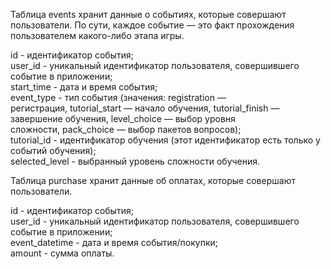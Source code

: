 Таблица events хранит данные о событиях, которые совершают пользователи. По сути, каждое событие — это факт прохождения пользователем какого-либо этапа игры.

id - идентификатор события;<br>
user_id	- уникальный идентификатор пользователя, совершившего событие в приложении;<br>
start_time - дата и время события;<br>
event_type - тип события (значения: registration — регистрация, tutorial_start — начало обучения, tutorial_finish — завершение обучения, level_choice — выбор уровня
сложности, pack_choice — выбор пакетов вопросов);<br>
tutorial_id	- идентификатор обучения (этот идентификатор есть только у событий обучения);<br>
selected_level - выбранный уровень сложности обучения.


Таблица purchase хранит данные об оплатах, которые совершают пользователи.

id - идентификатор события;<br>
user_id	- уникальный идентификатор пользователя, совершившего событие в приложении;<br>
event_datetime - дата и время события/покупки;<br>
amount - сумма оплаты.
